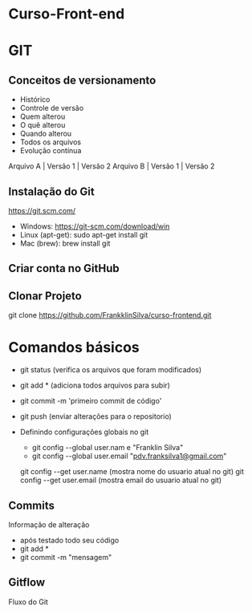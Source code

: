 # Curso-Front-end

# GIT
## Conceitos de versionamento
  - Histórico
  - Controle de versão
  - Quem alterou
  - O quê alterou
  - Quando alterou
  - Todos os arquivos
  - Evolução contínua

Arquivo A | Versão 1 | Versão 2
Arquivo B | Versão 1 | Versão 2

## Instalação do Git
https://git.scm.com/

- Windows: https://git-scm.com/download/win
- Linux (apt-get): sudo apt-get install git
- Mac (brew): brew install git

## Criar conta no GitHub

## Clonar Projeto
git clone https://github.com/FrankklinSilva/curso-frontend.git

# Comandos básicos
  - git status (verifica os arquivos que foram modificados)
  - git add * (adiciona todos arquivos para subir)
  - git commit -m 'primeiro commit de código'
  - git push (enviar alterações para o repositorio)

- Definindo configurações globais no git
  - git config --global user.nam e "Franklin Silva"
  - git config --global user.email "pdv.franksilva1@gmail.com"

  git config --get user.name (mostra nome do usuario atual no git)
  git config --get user.email (mostra email do usuario atual no git)

## Commits
Informação de alteração
- após testado todo seu código
- git add *
- git commit -m "mensagem"

## Gitflow
Fluxo do Git
